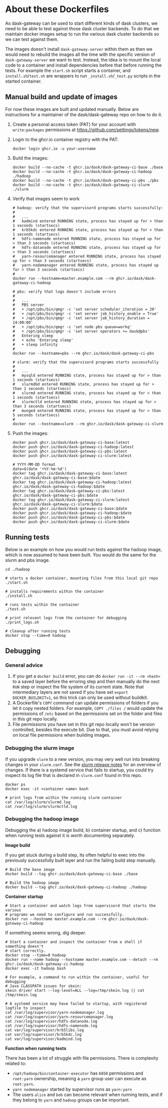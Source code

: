 # About these Dockerfiles

As dask-gateway can be used to start different kinds of dask clusters, we need
to be able to test against those dask cluster backends. To do that we maintain
docker images setup to run the various dask cluster backends so we can test
against them.

The images doesn't install `dask-gateway-server` within them as then we would
need to rebuild the images all the time with the specific version of
`dask-gateway-server` we want to test. Instead, the idea is to mount the local
code to a container and install dependencies before that before running the
tests. For example the `start.sh` script starts a container, and
`install.sh`/`test.sh` are wrappers to run `_install.sh`/`_test.py` scripts
in the started container.

## Manual build and update of images

For now these images are built and updated manually. Below are instructions for
a maintainer of the dask/dask-gateway repo on how to do it.

1. Create a personal access token (PAT) for your account with `write:packages`
   permissions at https://github.com/settings/tokens/new.

2. Login to the ghcr.io container registry with the PAT:

   ```shell
   docker login ghcr.io -u your-username
   ```

3. Build the images:

   ```shell
   docker build --no-cache -t ghcr.io/dask/dask-gateway-ci-base ./base
   docker build --no-cache -t ghcr.io/dask/dask-gateway-ci-hadoop ./hadoop
   docker build --no-cache -t ghcr.io/dask/dask-gateway-ci-pbs ./pbs
   docker build --no-cache -t ghcr.io/dask/dask-gateway-ci-slurm ./slurm
   ```

4. Verify that images seem to work

   ```shell
   # hadoop: verify that the supervisord programs starts successfully:
   #
   #   ...
   #   kadmind entered RUNNING state, process has stayed up for > than 1 seconds (startsecs)
   #   krb5kdc entered RUNNING state, process has stayed up for > than 1 seconds (startsecs)
   #   hdfs-namenode entered RUNNING state, process has stayed up for > than 3 seconds (startsecs)
   #   hdfs-datanode entered RUNNING state, process has stayed up for > than 3 seconds (startsecs)
   #   yarn-resourcemanager entered RUNNING state, process has stayed up for > than 3 seconds (startsecs)
   #   yarn-nodemanager entered RUNNING state, process has stayed up for > than 3 seconds (startsecs)
   #
   docker run --hostname=master.example.com --rm ghcr.io/dask/dask-gateway-ci-hadoop

   # pbs: verify that logs doesn't include errors
   #
   #   ...
   #   PBS server
   #   + /opt/pbs/bin/qmgr -c 'set server scheduler_iteration = 20'
   #   + /opt/pbs/bin/qmgr -c 'set server job_history_enable = True'
   #   + /opt/pbs/bin/qmgr -c 'set server job_history_duration = 24:00:00'
   #   + /opt/pbs/bin/qmgr -c 'set node pbs queue=workq'
   #   + /opt/pbs/bin/qmgr -c 'set server operators += dask@pbs'
   #   Entering sleep
   #   + echo 'Entering sleep'
   #   + sleep infinity
   #
   docker run --hostname=pbs --rm ghcr.io/dask/dask-gateway-ci-pbs

   # slurm: verify that the supervisord programs starts successfully
   #
   #   ...
   #   mysqld entered RUNNING state, process has stayed up for > than 1 seconds (startsecs)
   #   slurmdbd entered RUNNING state, process has stayed up for > than 1 seconds (startsecs)
   #   slurmd entered RUNNING state, process has stayed up for > than 1 seconds (startsecs)
   #   slurmctld entered RUNNING state, process has stayed up for > than 3 seconds (startsecs)
   #   munged entered RUNNING state, process has stayed up for > than 5 seconds (startsecs)
   #
   docker run --hostname=slurm --rm ghcr.io/dask/dask-gateway-ci-slurm
   ```

5. Push the images:

   ```shell
   docker push ghcr.io/dask/dask-gateway-ci-base:latest
   docker push ghcr.io/dask/dask-gateway-ci-hadoop:latest
   docker push ghcr.io/dask/dask-gateway-ci-pbs:latest
   docker push ghcr.io/dask/dask-gateway-ci-slurm:latest

   # YYYY-MM-DD format
   date=$(date '+%Y-%m-%d')
   docker tag ghcr.io/dask/dask-gateway-ci-base:latest   ghcr.io/dask/dask-gateway-ci-base:$date
   docker tag ghcr.io/dask/dask-gateway-ci-hadoop:latest ghcr.io/dask/dask-gateway-ci-hadoop:$date
   docker tag ghcr.io/dask/dask-gateway-ci-pbs:latest    ghcr.io/dask/dask-gateway-ci-pbs:$date
   docker tag ghcr.io/dask/dask-gateway-ci-slurm:latest  ghcr.io/dask/dask-gateway-ci-slurm:$date
   docker push ghcr.io/dask/dask-gateway-ci-base:$date
   docker push ghcr.io/dask/dask-gateway-ci-hadoop:$date
   docker push ghcr.io/dask/dask-gateway-ci-pbs:$date
   docker push ghcr.io/dask/dask-gateway-ci-slurm:$date
   ```

## Running tests

Below is an example on how you would run tests against the hadoop image, which
is now assumed to have been built. You would do the same for the slurm and pbs
image.

```shell
cd ./hadoop

# starts a docker container, mounting files from this local git repo
./start.sh

# installs requirements within the container
./install.sh

# runs tests within the container
./test.sh

# print relevant logs from the container for debugging
./print_logs.sh

# cleanup after running tests
docker stop --time=0 hadoop
```

## Debugging

### General advice

1. If you get a `docker build` error, you can do `docker run -it --rm <hash>` to
   a saved layer before the erroring step and then manually do the next `RUN`
   step or inspect the file system of its current state. Note that intermediary
   layers are not saved if you have set `export DOCKER_BUILDKIT=1`, so this
   trick can only be used without buildkit.
1. A Dockerfile's `COPY` command can update permissions of folders if you let it
   copy nested folders. For example, `COPY ./files /` would update the
   permissions of `/etc` based on the permissions set on the folder and files in
   this git repo locally.
1. File permissions you have set in this git repo locally won't be version
   controlled, besides the execute bit. Due to that, you must avoid relying on
   local file permissions when building images.

### Debugging the slurm image

If you upgrade `slurm` to a new version, you may very well run into breaking
changes in your `slurm.conf`. See the [slurm release notes][] for an overview of
changes. If there is a systemd service that fails to startup, you could try
inspect its log file that is declared in `slurm.conf` found in this repo.

```shell
docker ps
docker exec -it <container name> bash

# print logs from within the running slurm container
cat /var/log/slurm/slurmd.log
cat /var/log/slurm/slurmctld.log
```

[slurm release notes]: https://slurm.schedmd.com/news.html

### Debugging the hadoop image

Debugging the a) hadoop image build, b) container startup, and c) function when
running tests against it is worth documenting separately.

__Image build__

If you get stuck during a build step, its often helpful to exec into the
previously successfully built layer and run the failing build step manually.

```shell
# Build the base image
docker build --tag ghcr.io/dask/dask-gateway-ci-base ./base

# Build the hadoop image
docker build --tag ghcr.io/dask/dask-gateway-ci-hadoop ./hadoop
```

__Container startup__

```shell
# Start a container and watch logs from supervisord that starts the various
# programs we need to configure and run successfully.
docker run --hostname master.example.com --rm ghcr.io/dask/dask-gateway-ci-hadoop
```

If something seems wrong, dig deeper.

```shell
# Start a container and inspect the container from a shell if something doesn't
# start correctly.
docker stop --time=0 hadoop
docker run --name hadoop --hostname master.example.com --detach --rm ghcr.io/dask/dask-gateway-ci-hadoop
docker exec -it hadoop bash

# For example, a command to run within the container, useful for debugging
# Java CLASSPATH issues for skein:
skein driver start --log-level=ALL --log=/tmp/skein.log || cat /tmp/skein.log

# A systemd service may have failed to startup, with registered logfile to inspect
cat /var/log/supervisor/yarn-nodemanager.log
cat /var/log/supervisor/yarn-resourcemanager.log
cat /var/log/supervisor/hdfs-datanode.log
cat /var/log/supervisor/hdfs-namenode.log
cat var/log/supervisor/krb5libs.log
cat var/log/supervisor/krb5kdc.log
cat var/log/supervisor/kadmind.log
```

__Function when running tests__

There has been a lot of struggle with file permissions. There is complexity related to:
- `/opt/hadoop/bin/container-executor` has `6050` permissions and `root:yarn` ownership, meaning a `yarn` group user can execute as `root:yarn`.
- `yarn nodemanager` started by supervisor runs as `yarn:yarn`
- The users `alice` and `bob` can become relevant when running tests, and if they belong to `yarn` and `hadoop` groups can be important.
